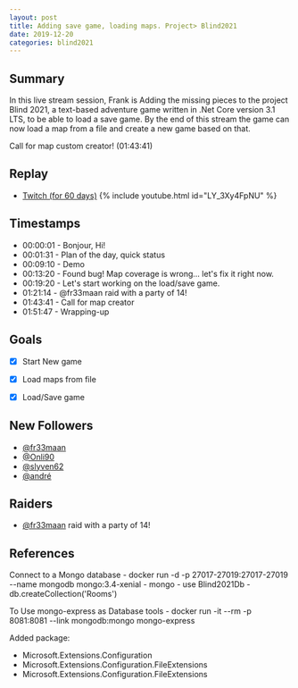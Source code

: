 ```yaml
---
layout: post
title: Adding save game, loading maps. Project> Blind2021
date: 2019-12-20
categories: blind2021
---
```


## Summary

In this live stream session, Frank is Adding the missing pieces to the project Blind 2021, a text-based adventure game written in .Net Core version 3.1 LTS, to be able to load a save game. By the end of this stream the game can now load a map from a file and create a new game based on that. 

Call for map custom creator! (01:43:41)


## Replay


- [Twitch (for 60 days)](https://www.twitch.tv/videos/523984100)
{% include youtube.html id="LY_3Xy4FpNU" %}
<br/><!--more-->


## Timestamps


- 00:00:01 - Bonjour, Hi!
- 00:01:31 - Plan of the day, quick status
- 00:09:10 - Demo
- 00:13:20 - Found bug! Map coverage is wrong... let's fix it right now.
- 00:19:20 - Let's start working on the load/save game.
- 01:21:14 - @fr33maan raid with a party of 14!
- 01:43:41 - Call for map creator
- 01:51:47 - Wrapping-up
 


Goals
-----

- [X] Start New game
- [X] Load maps from file
- [X] Load/Save game
 

New Followers
-------------

- [@fr33maan](https://www.twitch.tv/fr33maan)
- [@Onli90](https://www.twitch.tv/Onli90)
- [@slyven62](https://www.twitch.tv/slyven62)
- [@andré](https://www.twitch.tv/andré)


Raiders
---------------

- [@fr33maan](https://www.twitch.tv/fr33maan) raid with a party of 14!



References
----------

Connect to a Mongo database
    - docker run -d -p 27017-27019:27017-27019 --name mongodb mongo:3.4-xenial
    - mongo
    - use Blind2021Db 
    - db.createCollection('Rooms') 

To Use mongo-express as Database tools
    - docker run -it --rm -p 8081:8081 --link mongodb:mongo mongo-express



Added package:
- Microsoft.Extensions.Configuration
- Microsoft.Extensions.Configuration.FileExtensions
- Microsoft.Extensions.Configuration.FileExtensions
